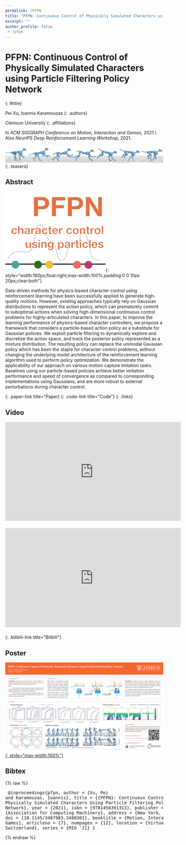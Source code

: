 ```yaml
---
permalink: /PFPN
title: "PFPN: Continuous Control of Physically Simulated Characters using Particle Filtering Policy Network"
excerpt: ""
author_profile: false
 - /pfpn
--- 
```


# PFPN: Continuous Control of Physically Simulated Characters using Particle Filtering Policy Network
{: #title}

<span>Pei Xu</span>,
<span>Ioannis Karamouzas</span>
{: .authors}

<span>Clemson University</span>
{: .affiliations}

In _ACM SIGGRAPH Conference on Motion, Interaction and Games_, 2021.\\
Also _NeurIPS Deep Reinforcement Learning Workshop_, 2021.

![](projects/PFPN/teaser.png)
{: .teasers}

## Abstract
![](projects/PFPN/nips.thumbnail.png){: style="width:160px;float:right;max-width:100%;padding:0 0 10px 20px;clear:both"}
<!-- ![](projects/PFPN/mig2021_small.png){: style="float:right;max-width:100%;padding:0 20px 10px 20px;clear:both"}
![](projects/PFPN/neurips_small.png){: style="float:right;max-width:100%;padding:0 20px 10px 20px;clear:both"} -->
Data-driven methods for physics-based character control using reinforcement learning have been successfully applied to generate high-quality motions. However, existing approaches typically rely on Gaussian distributions to represent the action policy, which can prematurely commit to suboptimal actions when solving high-dimensional continuous control problems for highly-articulated characters. In this paper, to improve the learning performance of physics-based character controllers, we propose a framework that considers a particle-based action policy as a substitute for Gaussian policies. We exploit particle filtering to dynamically explore and discretize the action space, and track the posterior policy represented as a mixture distribution. The resulting policy can replace the unimodal Gaussian policy which has been the staple for character control problems, without changing the underlying model architecture of the reinforcement learning algorithm used to perform policy optimization. We demonstrate the applicability of our approach on various motion capture imitation tasks. Baselines using our particle-based policies achieve better imitation performance and speed of convergence as compared to corresponding implementations using Gaussians, and are more robust to external perturbations during character control.


[](https://arxiv.org/abs/2003.06959){: .paper-link title="Paper}
[](https://github.com/xupei0610/PFPN){: .code-link title="Code"}
{: .links}


## Video
<div style="max-width:560px;margin-bottom:20px">
<iframe width="560" height="315" src="https://www.youtube.com/embed/YTtdnq0WpWo?si=d_DzqASFmIkTdmQ2" frameborder="0" allow="accelerometer; autoplay; clipboard-write; encrypted-media; gyroscope; picture-in-picture; web-share" allowfullscreen></iframe>
</div>
<div style="max-width:560px;margin-bottom:20px">
<iframe width="560" height="315" src="https://www.youtube.com/embed/Usbpl6jefCY?si=ypAxV7tSxa0OAD2Z" frameborder="0" allow="accelerometer; autoplay; clipboard-write; encrypted-media; gyroscope; picture-in-picture; web-share" allowfullscreen></iframe>
</div>

[](https://www.bilibili.com/video/BV1Xe411D7hg/){: .bilibili-link title="Bilibili"}



## Poster
[![](projects/PFPN/poster.png){: style="max-width:100%"}](projects/PFPN/nips.poster.pdf)


## Bibtex
{% raw %}<pre class="bibtex">
@inproceedings{pfpn,
    author = {Xu, Pei and Karamouzas, Ioannis},
    title = {{PFPN}: Continuous Control of Physically Simulated Characters Using Particle Filtering Policy Network},
    year = {2021},
    isbn = {9781450391313},
    publisher = {Association for Computing Machinery},
    address = {New York, NY, USA},
    doi = {10.1145/3487983.3488301},
    booktitle = {Motion, Interaction and Games},
    articleno = {7},
    numpages = {12},
    location = {Virtual Event, Switzerland},
    series = {MIG '21}
}
</pre>{% endraw %}
